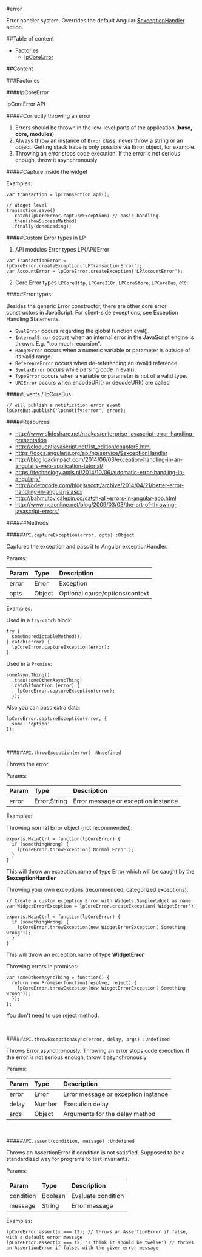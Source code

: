 #error

Error handler system. Overrides the default Angular
<a href="https://docs.angularjs.org/api/ng/service/$exceptionHandler">$exceptionHandler</a> action.

##Table of content

- [Factories](#factories)
    - [lpCoreError](#lpCoreError)

##Content

###Factories

####<a name="lpCoreError"></a>lpCoreError


lpCoreError API

#####Correctly throwing an error

1. Errors should be thrown in the low-level parts of the application (**base, core, modules**)
2. Always throw an instance of `Error` class, never throw a string or an object. Getting stack trace
   is only possible via Error object, for example.
3. Throwing an error stops code execution. If the error is not serious enough, throw it asynchronously

#####Capture inside the widget

Examples:

```
var transaction = lpTransaction.api();

// Widget level
transaction.save()
  .catch(lpCoreError.captureException) // basic handling
  .then(showSuccessMethod)
  .finally(doneLoading);
```

#####Custom Error types in LP

1. API modules Error types LP{API}Error

```
var TransactionError = lpCoreError.createException('LPTransactionError');
var AccountError = lpCoreError.createException('LPAccountError');
```

2. Core Error types `LPCoreHttp`, `LPCoreI18n`, `LPCoreStore`, `LPCoreBus`, etc.

#####Error types

Besides the generic Error constructor, there are other core error constructors in JavaScript.
For client-side exceptions, see Exception Handling Statements.

- `EvalError` occurs regarding the global function eval().
- `InternalError` occurs when an internal error in the JavaScript engine is thrown. E.g. "too much recursion".
- `RangeError` occurs when a numeric variable or parameter is outside of its valid range.
- `ReferenceError` occurs when de-referencing an invalid reference.
- `SyntaxError` occurs while parsing code in eval().
- `TypeError` occurs when a variable or parameter is not of a valid type.
- `URIError` occurs when encodeURI() or decodeURI() are called

#####Events / lpCoreBus

```
// will publish a notification error event
lpCoreBus.publish('lp:notify:error', error);
```

#####Resources
- <a target="_blank" href="http://www.slideshare.net/nzakas/enterprise-javascript-error-handling-presentation">
     http://www.slideshare.net/nzakas/enterprise-javascript-error-handling-presentation</a>
- <a target="_blank" href="http://eloquentjavascript.net/1st_edition/chapter5.html">
     http://eloquentjavascript.net/1st_edition/chapter5.html</a>
- <a target="_blank" href="https://docs.angularjs.org/api/ng/service/$exceptionHandler">
     https://docs.angularjs.org/api/ng/service/$exceptionHandler</a>
- <a target="_blank" href="http://blog.loadimpact.com/2014/06/03/exception-handling-in-an-angularjs-web-application-tutorial/">
     http://blog.loadimpact.com/2014/06/03/exception-handling-in-an-angularjs-web-application-tutorial/</a>
- <a target="_blank" href="https://technology.amis.nl/2014/10/06/automatic-error-handling-in-angularjs/">
     https://technology.amis.nl/2014/10/06/automatic-error-handling-in-angularjs/</a>
- <a target="_blank" href="http://odetocode.com/blogs/scott/archive/2014/04/21/better-error-handling-in-angularjs.aspx">
     http://odetocode.com/blogs/scott/archive/2014/04/21/better-error-handling-in-angularjs.aspx</a>
- <a target="_blank" href="http://bahmutov.calepin.co/catch-all-errors-in-angular-app.html">
     http://bahmutov.calepin.co/catch-all-errors-in-angular-app.html</a>
- <a target="_blank" href="http://www.nczonline.net/blog/2009/03/03/the-art-of-throwing-javascript-errors/">
     http://www.nczonline.net/blog/2009/03/03/the-art-of-throwing-javascript-errors/</a>

######Methods

#####`API.captureException(error, opts) :Object`

Captures the exception and pass it to Angular exceptionHandler.

Params:

| Param| Type| Description|
| :----| :----| :----|
| error| Error| Exception|
| opts| Object| Optional cause/options/context|

Examples:

Used in a `try-catch` block:

```
try {
  someUnpredictableMethod();
} catch(error) {
  lpCoreError.captureException(error);
}
```

Used in a `Promise`:

```
someAsyncThing()
  .then(someOtherAsyncThing)
  .catch(function (error) {
    lpCoreError.captureException(error);
  });
```

Also you can pass extra data:

```
lpCoreError.captureException(error, {
  some: 'option'
});
```


<br>

#####`API.throwException(error) :Undefined`

Throws the error.

Params:

| Param| Type| Description|
| :----| :----| :----|
| error| Error,String| Error message or exception instance|

Examples:

Throwing normal Error object (not recommended):

```
exports.MainCtrl = function(lpCoreError) {
  if (somethingWrong) {
    lpCoreError.throwException('Normal Error');
  }
}
```

This will throw an exception.name of type Error
which will be caught by the **$exceptionHandler**

Throwing your own exceptions (recommended, categorized exceptions):

```
// Create a custom exception Error with Widgets.SampleWidget as name
var WidgetErrorException = lpCoreError.createException('WidgetError');

exports.MainCtrl = function(lpCoreError) {
  if (somethingWrong) {
    lpCoreError.throwException(new WidgetErrorException('Something wrong'));
  }
}
```

This will throw an exception.name of type **WidgetError**

Throwing errors in promises:

```
var someOtherAsyncThing = function() {
  return new Promise(function(resolve, reject) {
    lpCoreError.throwException(new WidgetErrorException('Something wrong'));
  });
};
```

You don't need to use reject method.


<br>

#####`API.throwExceptionAsync(error, delay, args) :Undefined`

Throws Error asynchronously.
Throwing an error stops code execution.
If the error is not serious enough, throw it asynchronously

Params:

| Param| Type| Description|
| :----| :----| :----|
| error| Error| Error message or exception instance|
| delay| Number| Execution delay|
| args| Object| Arguments for the delay method|


<br>

#####`API.assert(condition, message) :Undefined`

Throws an AssertionError if condition is not satisfied.
Supposed to be a standardized way for programs to test invariants.

Params:

| Param| Type| Description|
| :----| :----| :----|
| condition| Boolean| Evaluate condition|
| message| String| Error message|

Examples:

```
lpCoreError.assert(x === 12); // throws an AssertionError if false, with a default error message
lpCoreError.assert(x === 12, 'I think it should be twelve') // throws an AssertionError if false, with the given error message
```


<br>


